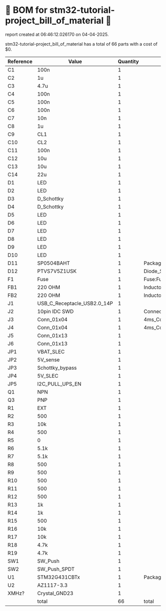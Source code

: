 # 📄 BOM for stm32-tutorial-project_bill_of_material 📄

report created at 06:46:12.026170 on 04-04-2025.

stm32-tutorial-project_bill_of_material has a total of 66 parts with a cost of $0.

| Reference | Value | Quantity | part number | cost |
| --------- | ----- | -------- | ----------- | ---- |
| C1 | 100n | 1 |  | $0 |
| C2 | 1u | 1 |  | $0 |
| C3 | 4.7u | 1 |  | $0 |
| C4 | 100n | 1 |  | $0 |
| C5 | 100n | 1 |  | $0 |
| C6 | 100n | 1 |  | $0 |
| C7 | 10n | 1 |  | $0 |
| C8 | 1u | 1 |  | $0 |
| C9 | CL1 | 1 |  | $0 |
| C10 | CL2 | 1 |  | $0 |
| C11 | 100n | 1 |  | $0 |
| C12 | 10u | 1 |  | $0 |
| C13 | 10u | 1 |  | $0 |
| C14 | 22u | 1 |  | $0 |
| D1 | LED | 1 |  | $0 |
| D2 | LED | 1 |  | $0 |
| D3 | D_Schottky | 1 |  | $0 |
| D4 | D_Schottky | 1 |  | $0 |
| D5 | LED | 1 |  | $0 |
| D6 | LED | 1 |  | $0 |
| D7 | LED | 1 |  | $0 |
| D8 | LED | 1 |  | $0 |
| D9 | LED | 1 |  | $0 |
| D10 | LED | 1 |  | $0 |
| D11 | SP0504BAHT | 1 | Package_TO_SOT_SMD:SOT-23-5 | $0 |
| D12 | PTVS7V5Z1USK | 1 | Diode_SMD:Nexperia_DSN1608-2_1.6x0.8mm | $0 |
| F1 | Fuse | 1 | Fuse:Fuse_0805_2012Metric | $0 |
| FB1 | 220 OHM | 1 | Inductor_SMD:L_0603_1608Metric_Pad1.05x0.95mm_HandSolder | $0 |
| FB2 | 220 OHM | 1 | Inductor_SMD:L_0603_1608Metric_Pad1.05x0.95mm_HandSolder | $0 |
| J1 | USB_C_Receptacle_USB2.0_14P | 1 |  | $0 |
| J2 | 10pin IDC SWD | 1 | Connector_IDC:IDC-Header_2x05_P2.54mm_Vertical | $0 |
| J3 | Conn_01x04 | 1 | 4ms_Connector:Pins_1x04_2.54mm_TH_SWD | $0 |
| J4 | Conn_01x04 | 1 | 4ms_Connector:Pins_1x04_2.54mm_TH_SWD | $0 |
| J5 | Conn_01x13 | 1 |  | $0 |
| J6 | Conn_01x13 | 1 |  | $0 |
| JP1 | VBAT_SLEC | 1 |  | $0 |
| JP2 | 5V_sense | 1 |  | $0 |
| JP3 | Schottky_bypass | 1 |  | $0 |
| JP4 | 5V_SLEC | 1 |  | $0 |
| JP5 | I2C_PULL_UPS_EN | 1 |  | $0 |
| Q1 | NPN | 1 |  | $0 |
| Q3 | PNP | 1 |  | $0 |
| R1 | EXT | 1 |  | $0 |
| R2 | 500 | 1 |  | $0 |
| R3 | 10k | 1 |  | $0 |
| R4 | 500 | 1 |  | $0 |
| R5 | 0 | 1 |  | $0 |
| R6 | 5.1k | 1 |  | $0 |
| R7 | 5.1k | 1 |  | $0 |
| R8 | 500 | 1 |  | $0 |
| R9 | 500 | 1 |  | $0 |
| R10 | 500 | 1 |  | $0 |
| R11 | 500 | 1 |  | $0 |
| R12 | 500 | 1 |  | $0 |
| R13 | 1k | 1 |  | $0 |
| R14 | 1k | 1 |  | $0 |
| R15 | 500 | 1 |  | $0 |
| R16 | 10k | 1 |  | $0 |
| R17 | 10k | 1 |  | $0 |
| R18 | 4.7k | 1 |  | $0 |
| R19 | 4.7k | 1 |  | $0 |
| SW1 | SW_Push | 1 |  | $0 |
| SW2 | SW_Push_SPDT | 1 |  | $0 |
| U1 | STM32G431CBTx | 1 | Package_QFP:LQFP-48_7x7mm_P0.5mm | $0 |
| U2 | AZ1117-3.3 | 1 |  | $0 |
| XMHz? | Crystal_GND23 | 1 |  | $0 |
|  | total | 66 | total | $0 |
